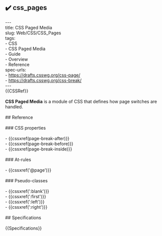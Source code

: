 ## ✔️ css_pages 
 ---<br/>title: CSS Paged Media<br/>slug: Web/CSS/CSS_Pages<br/>tags:<br/>  - CSS<br/>  - CSS Paged Media<br/>  - Guide<br/>  - Overview<br/>  - Reference<br/>spec-urls:<br/>  - https://drafts.csswg.org/css-page/<br/>  - https://drafts.csswg.org/css-break/<br/>---<br/>{{CSSRef}}<br/><br/>**CSS Paged Media** is a module of CSS that defines how page switches are handled.<br/><br/>## Reference<br/><br/>### CSS properties<br/><br/>- {{cssxref(page-break-after)}}<br/>- {{cssxref(page-break-before)}}<br/>- {{cssxref(page-break-inside)}}<br/><br/>### At-rules<br/><br/>- {{cssxref('@page')}}<br/><br/>### Pseudo-classes<br/><br/>- {{cssxref(':blank')}}<br/>- {{cssxref(':first')}}<br/>- {{cssxref(':left')}}<br/>- {{cssxref(':right')}}<br/><br/>## Specifications<br/><br/>{{Specifications}}<br/>